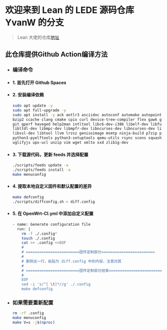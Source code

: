 # 欢迎来到 Lean 的 LEDE 源码仓库 YvanW 的分支

> Lean 大佬的仓库[地址](https://github.com/coolsnowwolf/openwrt)

## 此仓库提供Github Action编译方法

- ### 编译命令

- #### 1. 首先打开 Github Spaces

- #### 2. 安装编译依赖


   ```bash
   sudo apt update -y
   sudo apt full-upgrade -y
   sudo apt install -y ack antlr3 asciidoc autoconf automake autopoint binutils bison build-essential \
   bzip2 ccache clang cmake cpio curl device-tree-compiler flex gawk gettext gcc-multilib g++-multilib \
   git gperf haveged help2man intltool libc6-dev-i386 libelf-dev libfuse-dev libglib2.0-dev libgmp3-dev \
   libltdl-dev libmpc-dev libmpfr-dev libncurses-dev libncurses-dev libpython3-dev libreadline-dev \
   libssl-dev libtool llvm lrzsz genisoimage msmtp ninja-build p7zip p7zip-full patch pkgconf python3 \
   python3-pyelftools python3-setuptools qemu-utils rsync scons squashfs-tools subversion swig texinfo \
   uglifyjs upx-ucl unzip vim wget xmlto xxd zlib1g-dev
   ```

- #### 3. 下载源代码，更新 feeds 并选择配置

   ```bash
   ./scripts/feeds update -a
   ./scripts/feeds install -a
   make menuconfig
   ```

- #### 4. 提取本地自定义固件和默认配置的差异
   ```bash
   make defconfig
   ./scripts/diffconfig.sh > diff.config
   ```
- #### 5. 在 OpenWrt-CI.yml 中添加自定义配置
   ```bash
   - name: Generate configuration file
     run: |
       rm -f ./.config*
       touch ./.config
       cat >> .config <<EOF
       #
       # ========================固件定制部分========================
       #
       # 删除这一行，粘贴为 diff.config 中的内容，注意对其
       #
       # ========================固件定制部分结束========================
       #
       EOF
       sed -i 's/^[ \t]*//g' ./.config
       make defconfig
   ```


- ### 如果需要重新配置
   ```bash
   rm -rf .config
   make menuconfig
   make V=s -j$(nproc)
   ```
